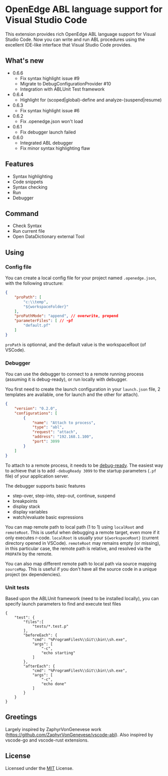 # OpenEdge ABL language support for Visual Studio Code
This extension provides rich OpenEdge ABL language support for Visual Studio Code. Now you can write and run ABL procedures using the excellent IDE-like interface that Visual Studio Code provides.

## What's new
* 0.6.6
    - Fix syntax highlight issue #9
    - Migrate to DebugConfigurationProvider #10
    - Integration with ABLUnit Test framework
* 0.6.4
    - Highlight for (scoped|global)-define and analyze-(suspend|resume)
* 0.6.3
    - Fix syntax highlight issue #6
* 0.6.2
    - Fix .openedge.json won't load
* 0.6.1
    - Fix debugger launch failed
* 0.6.0
    - Integrated ABL debugger
    - Fix minor syntax highlighting flaw

## Features

* Syntax highlighting
* Code snippets
* Syntax checking
* Run
* Debugger

## Command
* Check Syntax
* Run current file
* Open DataDictionary external Tool

## Using
### Config file
You can create a local config file for your project named `.openedge.json`, with the following structure:
```JSON
{
    "proPath": [
        "c:\\temp",
        "${workspaceFolder}"
    ],
    "proPathMode": "append", // overwrite, prepend
    "parameterFiles": [ // -pf
        "default.pf"
    ]
}
```

`proPath` is optionnal, and the default value is the workspaceRoot (of VSCode).

### Debugger
You can use the debugger to connect to a remote running process (assuming it is debug-ready), or run locally with debugger.

You first need to create the launch configuration in your `launch.json` file, 2 templates are available, one for launch and the other for attach).

```JSON
{
    "version": "0.2.0",
    "configurations": [
        {
            "name": "Attach to process",
            "type": "abl",
            "request": "attach",
            "address": "192.168.1.100",
            "port": 3099
        }
    ]
}
```

To attach to a remote process, it needs to be [debug-ready](https://documentation.progress.com/output/ua/OpenEdge_latest/index.html#page/asaps/attaching-the-debugger-to-an-appserver-session.html).
The easiest way to achieve that is to add `-debugReady 3099` to the startup parameters (`.pf` file) of your application server.

The debugger supports basic features
- step-over, step-into, step-out, continue, suspend
- breakpoints
- display stack
- display variables
- watch/evaluate basic expressions

You can map remote path to local path (1 to 1) using `localRoot` and `remoteRoot`. This is useful when debugging a remote target, even more if it only executes r-code.
`localRoot` is usually your `${workspaceRoot}` (current directory opened in VSCode). `remoteRoot` may remains empty (or missing), in this particular case, the remote path is relative, and resolved via the `PROPATH` by the remote.


You can also map different remote path to local path via source mapping `sourceMap`. This is useful if you don't have all the source code in a unique project (ex dependencies).

### Unit tests
Based upon the ABLUnit framework (need to be installed locally), you can specify launch parameters to find and execute test files
```
{
    "test": {
        "files":[
            "tests/*.test.p"
        ],
        "beforeEach": {
            "cmd": "%ProgramFiles%\\Git\\bin\\sh.exe",
            "args": [
                "-c",
                "echo starting"
            ]
        },
        "afterEach": {
            "cmd": "%ProgramFiles%\\Git\\bin\\sh.exe",
            "args": [
                "-c",
                "echo done"
            ]
        }
    }
}
```

## Greetings
Largely inspired by ZaphyrVonGenevese work (https://github.com/ZaphyrVonGenevese/vscode-abl).
Also inspired by vscode-go and vscode-rust extensions.

## License
Licensed under the [MIT](LICENSE) License.